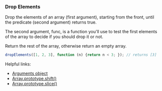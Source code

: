 ### Drop Elements

Drop the elements of an array (first argument), starting from the front, until the predicate (second argument) returns true.

The second argument, func, is a function you'll use to test the first elements of the array to decide if you should drop it or not.

Return the rest of the array, otherwise return an empty array.

```javascript
dropElements([1, 2, 3], function (n) {return n < 3; }); // returns [3]
```


Helpful links:
* [Arguments object](https://developer.mozilla.org/en-US/docs/Web/JavaScript/Reference/Functions/arguments)
* [Array.prototype.shift()](https://developer.mozilla.org/en-US/docs/Web/JavaScript/Reference/Global_Objects/Array/shift)
* [Array.prototype.slice()](https://developer.mozilla.org/en-US/docs/Web/JavaScript/Reference/Global_Objects/Array/slice)
